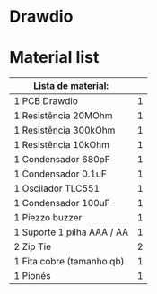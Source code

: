 # Drawdio

# Material list

|  Lista de material:                        |                               |
| -------------------------------------------|-------------------------------|
|  1 PCB Drawdio                             |               1               |
|  1 Resistência 20MOhm                      |               1               |
|  1 Resistência 300kOhm                     |               1               |
|  1 Resistência 10kOhm                      |               1               |
|  1 Condensador 680pF                       |               1               |
|  1 Condensador 0.1uF                       |               1               |
|  1 Oscilador TLC551                        |               1               |
|  1 Condensador 100uF                       |               1               |
|  1 Piezzo buzzer                           |               1               |
|  1 Suporte 1 pilha AAA / AA                |               1               |
|  2 Zip Tie                                 |               2               |
|  1 Fita cobre (tamanho qb)                 |               1               |
|  1 Pionés                                  |               1               |
